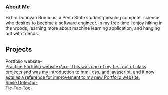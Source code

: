 ### About Me
Hi I'm Donovan Brocious, a Penn State student pursuing computer science who desires to become a software engineer. In my free time I enjoy hiking in the woods, learning more about machine learning application, and hanging out with friends.
<br>
## Projects
Portfolio website-
<br>
<a href="https://donovan-creator.github.io/donovan-brocious-website/index.html">Practice Portfolio website<\a>- This was one of my first out of class projects and was my introduction to html, css, and javascript, and it now acts as a reference for improvement to my new Portfolio website.
<br>
Smile Detector-
<br>
Tic-Tac-Toe-

